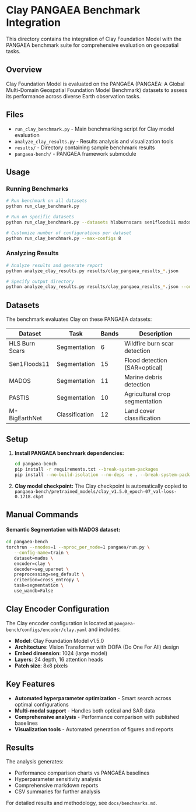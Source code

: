 # Clay PANGAEA Benchmark Integration

This directory contains the integration of Clay Foundation Model with the PANGAEA benchmark suite for comprehensive evaluation on geospatial tasks.

## Overview

Clay Foundation Model is evaluated on the PANGAEA (PANGAEA: A Global Multi-Domain Geospatial Foundation Model Benchmark) datasets to assess its performance across diverse Earth observation tasks.

## Files

- `run_clay_benchmark.py` - Main benchmarking script for Clay model evaluation
- `analyze_clay_results.py` - Results analysis and visualization tools
- `results/` - Directory containing sample benchmark results
- `pangaea-bench/` - PANGAEA framework submodule

## Usage

### Running Benchmarks

```bash
# Run benchmark on all datasets
python run_clay_benchmark.py

# Run on specific datasets
python run_clay_benchmark.py --datasets hlsburnscars sen1floods11 mados pastis mbigearthnet

# Customize number of configurations per dataset
python run_clay_benchmark.py --max-configs 8
```

### Analyzing Results

```bash
# Analyze results and generate report
python analyze_clay_results.py results/clay_pangaea_results_*.json

# Specify output directory
python analyze_clay_results.py results/clay_pangaea_results_*.json --output analysis_output
```

## Datasets

The benchmark evaluates Clay on these PANGAEA datasets:

| Dataset | Task | Bands | Description |
|---------|------|-------|-------------|
| HLS Burn Scars | Segmentation | 6 | Wildfire burn scar detection |
| Sen1Floods11 | Segmentation | 15 | Flood detection (SAR+optical) |
| MADOS | Segmentation | 11 | Marine debris detection |
| PASTIS | Segmentation | 10 | Agricultural crop segmentation |
| M-BigEarthNet | Classification | 12 | Land cover classification |

## Setup

1. **Install PANGAEA benchmark dependencies:**
   ```bash
   cd pangaea-bench
   pip install -r requirements.txt --break-system-packages
   pip install --no-build-isolation --no-deps -e . --break-system-packages
   ```

2. **Clay model checkpoint:**
   The Clay checkpoint is automatically copied to `pangaea-bench/pretrained_models/clay_v1.5.0_epoch-07_val-loss-0.1718.ckpt`

## Manual Commands

#### Semantic Segmentation with MADOS dataset:
```bash
cd pangaea-bench
torchrun --nnodes=1 --nproc_per_node=1 pangaea/run.py \
   --config-name=train \
   dataset=mados \
   encoder=clay \
   decoder=seg_upernet \
   preprocessing=seg_default \
   criterion=cross_entropy \
   task=segmentation \
   use_wandb=False
```

## Clay Encoder Configuration

The Clay encoder configuration is located at `pangaea-bench/configs/encoder/clay.yaml` and includes:

- **Model**: Clay Foundation Model v1.5.0
- **Architecture**: Vision Transformer with DOFA (Do One For All) design
- **Embed dimension**: 1024 (large model)
- **Layers**: 24 depth, 16 attention heads
- **Patch size**: 8x8 pixels

## Key Features

- **Automated hyperparameter optimization** - Smart search across optimal configurations
- **Multi-modal support** - Handles both optical and SAR data
- **Comprehensive analysis** - Performance comparison with published baselines
- **Visualization tools** - Automated generation of figures and reports

## Results

The analysis generates:
- Performance comparison charts vs PANGAEA baselines
- Hyperparameter sensitivity analysis
- Comprehensive markdown reports
- CSV summaries for further analysis

For detailed results and methodology, see `docs/benchmarks.md`.
